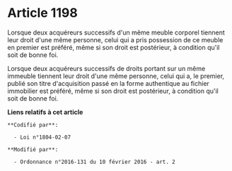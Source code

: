 # Article 1198

Lorsque deux acquéreurs successifs d'un même meuble corporel tiennent leur droit d'une même personne, celui qui a pris
possession de ce meuble en premier est préféré, même si son droit est postérieur, à condition qu'il soit de bonne foi. 

Lorsque deux acquéreurs successifs de droits portant sur un même immeuble tiennent leur droit d'une même personne, celui qui
a, le premier, publié son titre d'acquisition passé en la forme authentique au fichier immobilier est préféré, même si son
droit est postérieur, à condition qu'il soit de bonne foi.

**Liens relatifs à cet article**

	**Codifié par**:

	  - Loi n°1804-02-07

	**Modifié par**:

	  - Ordonnance n°2016-131 du 10 février 2016 - art. 2
